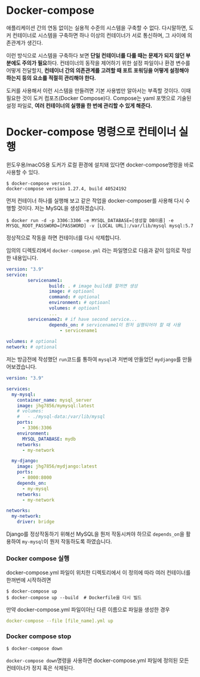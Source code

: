 # Docker-compose

애플리케이션 간의 연동 없이는 실용적 수준의 시스템을 구축할 수 없다. 다시말하면, 도커 컨테이너로 시스템을 구축하면 하나 이상의 컨테이너가 서로 통신하며, 그 사이에 의존관계가 생긴다.

이런 방식으로 시스템을 구축하다 보면 **단일 컨테이너를 다룰 때는 문제가 되지 않던 부분에도 주의가 필요**하다. 컨테이너의 동작을 제어하기 위한 설정 파일이나 환경 변수를 어떻게 전달할지, **컨테이너 간의 의존관계를 고려할 때 포트 포워딩을 어떻게 설정해야 하는지 등의 요소를 적절히 관리해야 한다.**

도커를 사용해서 이런 시스템을 만들려면 기본 사용법만 알아서는 부족할 것이다. 이때 필요한 것이 도커 컴포즈(Docker Compose)다. Compose는 yaml 포맷으로 기술된 설정 파일로, **여러 컨테이너의 실행을 한 번에 관리할 수 있게 해준다.**



# Docker-compose 명령으로 컨테이너 실행

윈도우용/macOS용 도커가 로컬 환경에 설치돼 있다면 docker-compose명령을 바로 사용할 수 있다.

```shell
$ docker-compose version
docker-compose version 1.27.4, build 40524192
```



먼저 컨테이너 하나를 실행해 보고 같은 작업을 docker-composer를 사용해 다시 수행할 것이다. 저는 MySQL을 생성하겠습니다.

```
$ docker run -d -p 3306:3306 -e MYSQL_DATABASE=[생성할 DB이름] -e MYSQL_ROOT_PASSWORD=[PASSWORD] -v [LOCAL URL]:/var/lib/mysql mysql:5.7
```

정상적으로 작동을 하면 컨테이너를 다시 삭제합니다.



임의의 디렉토리에서 `docker-compose.yml` 라는 파일명으로 다음과 같이 임의로 작성한 내용입니다.

```yaml
version: "3.9"
service:
		servicename1:
				build: . # image build를 할꺼면 생성
				image: # optioanl
				command: # optional
				environment: # optioanl
				volumes: # optioanl
				...
		servicename2: # if have second service...
				depends_on:	# servicename1이 뭔저 실행되어야 할 때 사용
					- servicename1	
		
volumes: # optional
network: # optional
```



저는 방금전에 작성했던 `run`코드를 통하여 `mysql`과 저번에 만들었던 `mydjango`를 만들어보겠습니다.

```yaml
version: "3.9"

services:
  my-mysql:
    container_name: mysql_server
    image: jhg7856/mymysql:latest
    # volumes:
    #   - ./mysql-data:/var/lib/mysql
    ports:
      - 3306:3306
    environment:
      MYSQL_DATABASE: mydb
    networks:
      - my-network

  my-django:
    image: jhg7856/mydjango:latest
    ports:
      - 8000:8000
    depends_on:
      - my-mysql
    networks:
      - my-network

networks:
  my-network:
    driver: bridge
```

Django를 정상작동하기 위해선 MySQL을 뭔저 작동시켜야 하므로 `depends_on`을 활용하여 `my-mysql`이 뭔저 작동하도록 하였습니다.



### Docker compose 실행

docker-compose.yml 파일이 위치한 디렉토리에서 이 정의에 따라 여러 컨테이너를 한꺼번에 시작하려면

```
$ docker-compose up
$ docker-compose up --build  # Dockerfile을 다시 빌드
```



만약 docker-compose.yml 파일이아닌 다른 이름으로 파일을 생성한 경우

```yaml
docker-compose --file [file_name].yml up
```



### Docker compose stop

```
$ docker-compose down
```

`docker-compose down`명령을 사용하면 docker-compose.yml 파일에 정의된 모든 컨테이너가 정지 혹은 삭제된다.

